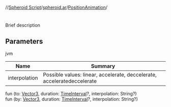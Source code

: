 //[Spheroid Script](../../index.md)/[spheroid.ar](../index.md)/[PositionAnimation](index.md)/[<init>](-init-.md)



# <init>  
 
Brief description  


## Parameters  
  
jvm  
  
|  Name|  Summary| 
|---|---|
| interpolation| Possible values: linear, accelerate, deccelerate, acceleratedeccelerate
  
  
fun [<init>](-init-.md)(to: [Vector3](../../spheroid/-vector3/index.md), duration: [TimeInterval](../../spheroid/-time-interval/index.md)?, interpolation: String?)  
fun [<init>](-init-.md)(by: [Vector3](../../spheroid/-vector3/index.md), duration: [TimeInterval](../../spheroid/-time-interval/index.md)?, interpolation: String?)  



